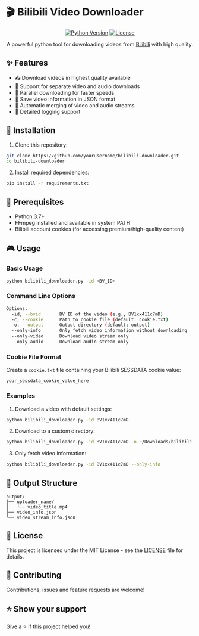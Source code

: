 # 🎬 Bilibili Video Downloader

<div align="center">

[![Python Version](https://img.shields.io/badge/python-3.7+-blue.svg)](https://www.python.org/downloads/)
[![License](https://img.shields.io/github/license/mashape/apistatus.svg)](LICENSE)

A powerful python tool for downloading videos from [Bilibili](https://www.bilibili.com) with high quality.

</div>

## ✨ Features

- 📥 Download videos in highest quality available
- 🎵 Support for separate video and audio downloads
- 🚀 Parallel downloading for faster speeds
- 💾 Save video information in JSON format
- 🔄 Automatic merging of video and audio streams
- 📝 Detailed logging support

## 🚀 Installation

1. Clone this repository:
```bash
git clone https://github.com/yourusername/bilibili-downloader.git
cd bilibili-downloader
```

2. Install required dependencies:
```bash
pip install -r requirements.txt
```

## 📝 Prerequisites

- Python 3.7+
- FFmpeg installed and available in system PATH
- Bilibili account cookies (for accessing premium/high-quality content)

## 🎮 Usage

### Basic Usage

```bash
python bilibili_downloader.py -id <BV_ID>
```

### Command Line Options

```bash
Options:
  -id, --bvid       BV ID of the video (e.g., BV1xx411c7mD)
  -c, --cookie      Path to cookie file (default: cookie.txt)
  -o, --output      Output directory (default: output)
  --only-info       Only fetch video information without downloading
  --only-video      Download video stream only
  --only-audio      Download audio stream only
```

### Cookie File Format

Create a `cookie.txt` file containing your Bilibili SESSDATA cookie value:
```text
your_sessdata_cookie_value_here
```

### Examples

1. Download a video with default settings:
```bash
python bilibili_downloader.py -id BV1xx411c7mD
```

2. Download to a custom directory:
```bash
python bilibili_downloader.py -id BV1xx411c7mD -o ~/Downloads/bilibili
```

3. Only fetch video information:
```bash
python bilibili_downloader.py -id BV1xx411c7mD --only-info
```

## 📁 Output Structure

```
output/
├── uploader_name/
│   └── video_title.mp4
├── video_info.json
└── video_stream_info.json
```

## 📝 License

This project is licensed under the MIT License - see the [LICENSE](LICENSE) file for details.

## 🤝 Contributing

Contributions, issues and feature requests are welcome!

## ⭐️ Show your support

Give a ⭐️ if this project helped you!
